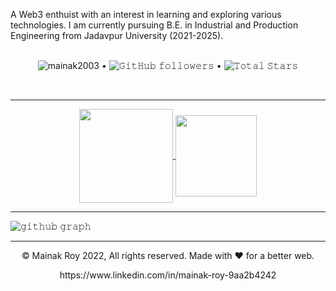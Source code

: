A Web3 enthuist with an interest in learning and exploring various technologies. I am currently pursuing B.E. in Industrial and Production Engineering from Jadavpur University (2021-2025).
<br/> <br/>
<p align="center">
  <img src="https://komarev.com/ghpvc/?username=mainak2003&label=Profile%20views&color=0e75b6&style=flat" alt="mainak2003" /> • 
  <img alt="𝙶𝚒𝚝𝙷𝚞𝚋 𝚏𝚘𝚕𝚕𝚘𝚠𝚎𝚛𝚜" src="https://img.shields.io/github/followers/mainak2003?label=Followers&style=social"> •   
  <img src="https://img.shields.io/github/stars/mainak2003?label=Stars" alt="𝚃𝚘𝚝𝚊𝚕 𝚂𝚝𝚊𝚛𝚜">
</p>
<br/>
  
_____________________________________________________________________________________________________________________________________

<p align="center">
  <a href="https://github.com/mainak2003">
    <img align="center" height="150px" src="https://github-readme-stats.vercel.app/api?username=mainak2003&show_icons=true&hide_border=true&title_color=94b4a4&amp&icon_color=FFFFFF&amp&text_color=FFFFFF&amp&bg_color=000000&count_private=true&include_all_commits=true"/>
    <img align="center" height="130px" src="https://github-readme-stats.vercel.app/api/top-langs/?username=mainak2003&text_color=FFFFFF&bg_color=000000&title_color=94b4a4&langs_count=15&layout=compact&hide_border=true" />
    </a>
</p>

_________________________________________________________________________________________________________________________________________

![𝚐𝚒𝚝𝚑𝚞𝚋 𝚐𝚛𝚊𝚙𝚑](https://activity-graph.herokuapp.com/graph?username=mainak2003&theme=react-dark&hide_border=true&area=true)


__________________________________________________________________________________________________________________________________________


<p align="center"> © Mainak Roy 2022, All rights reserved. Made with ❤️ for a better web. </p>
<p align="center">
  https://www.linkedin.com/in/mainak-roy-9aa2b4242
</p>

